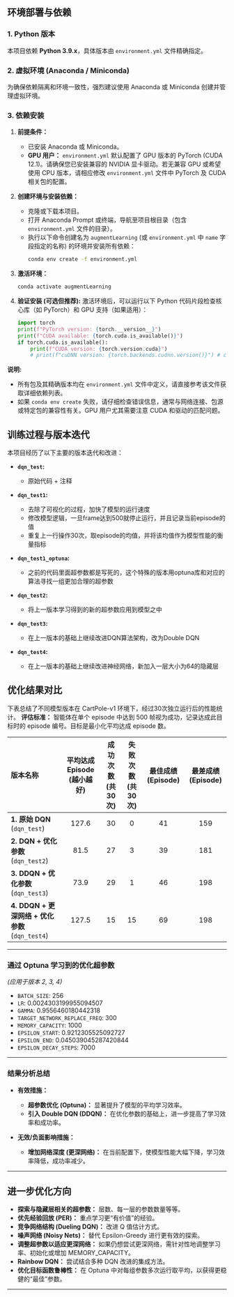 ## 环境部署与依赖

### 1. Python 版本
本项目依赖 **Python 3.9.x**，具体版本由 `environment.yml` 文件精确指定。

### 2. 虚拟环境 (Anaconda / Miniconda)
为确保依赖隔离和环境一致性，强烈建议使用 Anaconda 或 Miniconda 创建并管理虚拟环境。

### 3. 依赖安装

1.  **前提条件：**
    *   已安装 Anaconda 或 Miniconda。
    *   **GPU 用户：** `environment.yml` 默认配置了 GPU 版本的 PyTorch (CUDA 12.1)。请确保您已安装兼容的 NVIDIA 显卡驱动。若无兼容 GPU 或希望使用 CPU 版本，请相应修改 `environment.yml` 文件中 PyTorch 及 CUDA 相关包的配置。

2.  **创建环境与安装依赖：**
    *   克隆或下载本项目。
    *   打开 Anaconda Prompt 或终端，导航至项目根目录（包含 `environment.yml` 文件的目录）。
    *   执行以下命令创建名为 `augmentLearning` (或 `environment.yml` 中 `name` 字段指定的名称) 的环境并安装所有依赖：
        ```bash
        conda env create -f environment.yml
        ```

3.  **激活环境：**
    ```bash
    conda activate augmentLearning
    ```

4.  **验证安装 (可选但推荐):**
    激活环境后，可以运行以下 Python 代码片段检查核心库（如 PyTorch）和 GPU 支持（如果适用）：
    ```python
    import torch
    print(f"PyTorch version: {torch.__version__}")
    print(f"CUDA available: {torch.cuda.is_available()}")
    if torch.cuda.is_available():
        print(f"CUDA version: {torch.version.cuda}")
        # print(f"cuDNN version: {torch.backends.cudnn.version()}") # cuDNN版本检查可能需要额外配置
    ```

**说明:**
*   所有包及其精确版本均在 `environment.yml` 文件中定义，请直接参考该文件获取详细依赖列表。
*   如果 `conda env create` 失败，请仔细检查错误信息，通常与网络连接、包源或特定包的兼容性有关。GPU 用户尤其需要注意 CUDA 和驱动的匹配问题。

## 训练过程与版本迭代

本项目经历了以下主要的版本迭代和改进：

-   **`dqn_test`:**
    *   原始代码 + 注释

-   **`dqn_test1`:**
    *   去除了可视化的过程，加快了模型的运行速度
    *   修改模型逻辑，一旦frame达到500就停止运行，并且记录当前episode的值
    *   重复上一行操作30次，取episode的均值，并将该均值作为模型性能的衡量指标

-   **`dqn_test1_optuna`:**
    *   之前的代码里面超参数都是写死的，这个特殊的版本用optuna库和对应的算法寻找一组更加合理的超参数

-   **`dqn_test2`:**
    *   将上一版本学习得到的新的超参数应用到模型之中

-   **`dqn_test3`:**
    *   在上一版本的基础上继续改进DQN算法架构，改为Double DQN

-   **`dqn_test4`:**
    *   在上一版本的基础上继续改进神经网络，新加入一层大小为64的隐藏层


## 优化结果对比

下表总结了不同模型版本在 CartPole-v1 环境下，经过30次独立运行后的性能统计。
**评估标准：** 智能体在单个 episode 中达到 500 帧视为成功，记录达成此目标时的 episode 编号。目标是最小化平均达成 episode 数。

| 版本名称                 | 平均达成 Episode (越小越好) | 成功次数 (共30次) | 失败次数 (共30次) | 最佳成绩 (Episode) | 最差成绩 (Episode) |
| :----------------------- | :--------------------------: | :----------------: | :----------------: | :-----------------: | :-----------------: |
| **1. 原始 DQN** (`dqn_test`) |            127.6             |         30         |          0         |          41         |         159         |
| **2. DQN + 优化参数** (`dqn_test2`) |             81.5             |         27         |          3         |          39         |         181         |
| **3. DDQN + 优化参数** (`dqn_test3`) |             73.9             |         29         |          1         |          46         |         198         |
| **4. DDQN + 更深网络 + 优化参数** (`dqn_test4`) |            127.5             |         15         |         15         |          69         |         198         |

---

### 通过 Optuna 学习到的优化超参数
*(应用于版本 2, 3, 4)*

-   `BATCH_SIZE`: 256
-   `LR`: 0.0024303199955094507
-   `GAMMA`: 0.9556460180442318
-   `TARGET_NETWORK_REPLACE_FREQ`: 300
-   `MEMORY_CAPACITY`: 1000
-   `EPSILON_START`: 0.9212305525092727
-   `EPSILON_END`: 0.045039045287420844
-   `EPSILON_DECAY_STEPS`: 7000

---

### 结果分析总结

*   **有效措施：**
    *   **超参数优化 (Optuna)：** 显著提升了模型的平均学习效率。
    *   **引入 Double DQN (DDQN)：** 在优化参数的基础上，进一步提高了学习效率和成功率。

*   **无效/负面影响措施：**
    *   **增加网络深度 (更深网络)：** 在当前配置下，使模型性能大幅下降，学习效率降低，成功率减少。

---

## 进一步优化方向

*   **探索与隐藏层相关的超参数：** 层数、每一层的参数数量等等。
*   **优先经验回放 (PER)：** 重点学习更“有价值”的经验。
*   **竞争网络结构 (Dueling DQN)：** 改进 Q 值估计方式。
*   **噪声网络 (Noisy Nets)：** 替代 Epsilon-Greedy 进行更有效的探索。
*   **调整超参数以适应更深网络：** 如果仍想尝试更深网络，需针对性地调整学习率、初始化或增加 MEMORY_CAPACITY。
*   **Rainbow DQN：** 尝试结合多种 DQN 改进的集成方法。
*   **优化目标函数鲁棒性：** 在 Optuna 中对每组参数多次运行取平均，以获得更稳健的“最佳”参数。

---